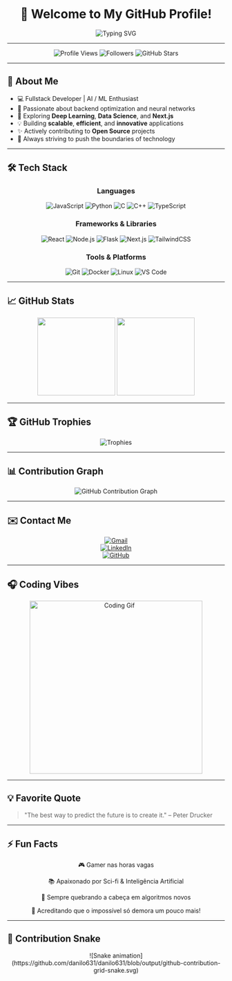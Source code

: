 <!-- PROFILE README DANILO -->

<div align="center">

# 🚀 Welcome to My GitHub Profile!

<img src="https://readme-typing-svg.demolab.com?font=Fira+Code&size=32&pause=1000&color=00FF00&center=true&vCenter=true&width=600&lines=Hi!+I'm+Danilo+%F0%9F%91%8B;Fullstack+Developer;AI+%2F+ML+Enthusiast;Building+the+Future+with+Code!" alt="Typing SVG" />

---

![Profile Views](https://komarev.com/ghpvc/?username=danilo631&color=00FFFF&style=flat-square)
![Followers](https://img.shields.io/github/followers/danilo631?label=Followers&style=social)
![GitHub Stars](https://img.shields.io/github/stars/danilo631?style=social)

</div>

---

## 🚀 About Me

- 💻 Fullstack Developer | AI / ML Enthusiast
- 🔧 Passionate about backend optimization and neural networks
- 🌱 Exploring **Deep Learning**, **Data Science**, and **Next.js**
- 💡 Building **scalable**, **efficient**, and **innovative** applications
- ✨ Actively contributing to **Open Source** projects
- 🎯 Always striving to push the boundaries of technology

---

## 🛠️ Tech Stack

<div align="center">

### Languages
<p>
  <img src="https://skillicons.dev/icons?i=js" alt="JavaScript" />
  <img src="https://skillicons.dev/icons?i=py" alt="Python" />
  <img src="https://skillicons.dev/icons?i=c" alt="C" />
  <img src="https://skillicons.dev/icons?i=cpp" alt="C++" />
  <img src="https://skillicons.dev/icons?i=ts" alt="TypeScript" />
</p>

### Frameworks & Libraries
<p>
  <img src="https://skillicons.dev/icons?i=react" alt="React" />
  <img src="https://skillicons.dev/icons?i=nodejs" alt="Node.js" />
  <img src="https://skillicons.dev/icons?i=flask" alt="Flask" />
  <img src="https://skillicons.dev/icons?i=nextjs" alt="Next.js" />
  <img src="https://skillicons.dev/icons?i=tailwind" alt="TailwindCSS" />
</p>

### Tools & Platforms
<p>
  <img src="https://skillicons.dev/icons?i=git" alt="Git" />
  <img src="https://skillicons.dev/icons?i=docker" alt="Docker" />
  <img src="https://skillicons.dev/icons?i=linux" alt="Linux" />
  <img src="https://skillicons.dev/icons?i=vscode" alt="VS Code" />
</p>

</div>

---

## 📈 GitHub Stats

<div align="center">

<img height="180em" src="https://github-readme-stats.vercel.app/api?username=danilo631&show_icons=true&theme=dark&include_all_commits=true&count_private=true"/>
<img height="180em" src="https://github-readme-stats.vercel.app/api/top-langs/?username=danilo631&layout=compact&langs_count=10&theme=dark"/>

</div>

---

## 🏆 GitHub Trophies

<div align="center">
  <img src="https://github-profile-trophy.vercel.app/?username=danilo631&theme=onedark&no-frame=true&no-bg=true&margin-w=4" alt="Trophies" />
</div>

---

## 📊 Contribution Graph

<div align="center">
  <img src="https://ghchart.rshah.org/danilo631" alt="GitHub Contribution Graph" />
</div>

---

## ✉️ Contact Me

<div align="center">

[![Gmail](https://img.shields.io/badge/-Gmail-EA4335?style=for-the-badge&logo=gmail&logoColor=white)](mailto:defreitasfernandesdanilo81@gmail.com)  
[![LinkedIn](https://img.shields.io/badge/-LinkedIn-0077B5?style=for-the-badge&logo=linkedin&logoColor=white)](https://www.linkedin.com/in/danilo-de-freitas-fernandes-28545a352/)  
[![GitHub](https://img.shields.io/badge/-GitHub-181717?style=for-the-badge&logo=github&logoColor=white)](https://github.com/danilo631)

</div>

---

## 🎧 Coding Vibes

<div align="center">
  <img src="https://media.giphy.com/media/v1.Y2lkPTc5MGI3NjExMzU3ZmQwNmYxZmY1ZjIyZTJhMzEzYzRkNzY0YzE5YjQwZjIyOTIwMTVmODg4NyZlcD12MV9pbnRlcm5hbF9naWZzX2dpZFlyJmN0PWc/WSHMdL0O5Vt0/giphy.gif" width="400px" alt="Coding Gif"/>
</div>

---

## 💡 Favorite Quote

> "The best way to predict the future is to create it." – Peter Drucker

---

## ⚡ Fun Facts

<div align="center">
  <p>🎮 Gamer nas horas vagas</p>
  <p>📚 Apaixonado por Sci-fi & Inteligência Artificial</p>
  <p>🔧 Sempre quebrando a cabeça em algoritmos novos</p>
  <p>🌱 Acreditando que o impossível só demora um pouco mais!</p>
</div>

---

## 🐍 Contribution Snake

<div align="center">
  ![Snake animation](https://github.com/danilo631/danilo631/blob/output/github-contribution-grid-snake.svg)
</div>
